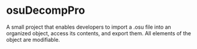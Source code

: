 # osuDecompPro

A small project that enables developers to import a .osu file into an organized object, access its contents, and export them. All elements of the object are modifiable.
